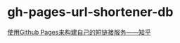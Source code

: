 # gh-pages-url-shortener-db

[使用Github Pages来构建自己的短链接服务——知乎](https://zhuanlan.zhihu.com/p/324012831)
